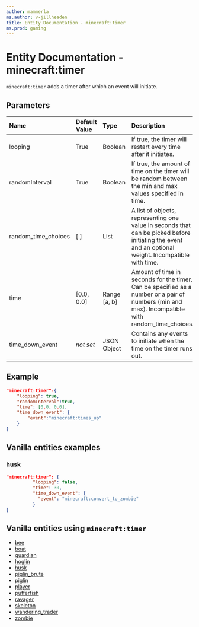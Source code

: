 ```yaml
---
author: mammerla
ms.author: v-jillheaden
title: Entity Documentation - minecraft:timer
ms.prod: gaming
---
```


# Entity Documentation - minecraft:timer

`minecraft:timer` adds a timer after which an event will initiate.

## Parameters

|Name |Default Value  |Type  |Description  |
|:----------|:----------|:----------|:----------|
| looping| True| Boolean| If true, the timer will restart every time after it initiates. |
| randomInterval| True| Boolean| If true, the amount of time on the timer will be random between the min and max values specified in time. |
| random_time_choices| [ ]| List| A list of objects, representing one value in seconds that can be picked before initiating the event and an optional weight. Incompatible with time. |
| time| [0.0, 0.0]| Range [a, b]| Amount of time in seconds for the timer. Can be specified as a number or a pair of numbers (min and max). Incompatible with random_time_choices. |
| time_down_event| *not set*| JSON Object| Contains any events to initiate when the time on the timer runs out. |

## Example

```json
"minecraft:timer":{
    "looping": true,
    "randomInterval":true,
    "time": [0.0, 0.0],
    "time_down_event": {
        "event":"minecraft:times_up"
    }
}
```

## Vanilla entities examples

### husk

```json
"minecraft:timer": {
          "looping": false,
          "time": 30,
          "time_down_event": {
            "event": "minecraft:convert_to_zombie"
          }
}
```

## Vanilla entities using `minecraft:timer`

- [bee](../../../../Source/VanillaBehaviorPack_Snippets/entities/bee.md)
- [boat](../../../../Source/VanillaBehaviorPack_Snippets/entities/boat.md)
- [guardian](../../../../Source/VanillaBehaviorPack_Snippets/entities/guardian.md)
- [hoglin](../../../../Source/VanillaBehaviorPack_Snippets/entities/hoglin.md)
- [husk](../../../../Source/VanillaBehaviorPack_Snippets/entities/husk.md)
- [piglin_brute](../../../../Source/VanillaBehaviorPack_Snippets/entities/piglin_brute.md)
- [piglin](../../../../Source/VanillaBehaviorPack_Snippets/entities/piglin.md)
- [player](../../../../Source/VanillaBehaviorPack_Snippets/entities/player.md)
- [pufferfish](../../../../Source/VanillaBehaviorPack_Snippets/entities/pufferfish.md)
- [ravager](../../../../Source/VanillaBehaviorPack_Snippets/entities/ravager.md)
- [skeleton](../../../../Source/VanillaBehaviorPack_Snippets/entities/skeleton.md)
- [wandering_trader](../../../../Source/VanillaBehaviorPack_Snippets/entities/wandering_trader.md)
- [zombie](../../../../Source/VanillaBehaviorPack_Snippets/entities/zombie.md)